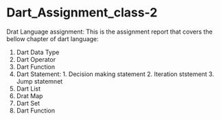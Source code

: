 # Dart_Assignment_class-2
Drat Language assignment: This is the assignment report that covers the bellow chapter of dart language:
1. Dart Data Type
2. Dart Operator
3. Dart Function
4. Dart Statement: 1. Decision making statement 2. Iteration ststement 3. Jump statemnet
5. Dart List
6. Drat Map
7. Dart Set
8. Dart Function

